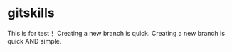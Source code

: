 # gitskills
This is for test！
Creating a new branch is quick.
Creating a new branch is quick AND simple.